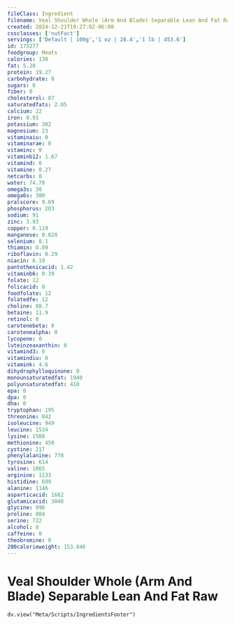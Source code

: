 ```yaml
---
fileClass: Ingredient
filename: Veal Shoulder Whole (Arm And Blade) Separable Lean And Fat Raw
created: 2024-12-21T19:27:02-06:00
cssclasses: ['nutFact']
servings: ['Default | 100g','1 oz | 28.4','1 lb | 453.6']
id: 175277
foodgroup: Meats
calories: 130
fat: 5.28
protein: 19.27
carbohydrate: 0
sugars: 0
fiber: 0
cholesterol: 87
saturatedfats: 2.05
calcium: 22
iron: 0.91
potassium: 302
magnesium: 23
vitaminaiu: 0
vitaminarae: 0
vitaminc: 0
vitaminb12: 1.67
vitamind: 0
vitamine: 0.27
netcarbs: 0
water: 74.78
omega3s: 30
omega6s: 300
pralscore: 9.69
phosphorus: 203
sodium: 91
zinc: 3.93
copper: 0.119
manganese: 0.028
selenium: 8.1
thiamin: 0.09
riboflavin: 0.29
niacin: 6.19
pantothenicacid: 1.42
vitaminb6: 0.39
folate: 12
folicacid: 0
foodfolate: 12
folatedfe: 12
choline: 80.7
betaine: 11.9
retinol: 0
carotenebeta: 0
carotenealpha: 0
lycopene: 0
luteinzeaxanthin: 0
vitamind3: 0
vitamindiu: 0
vitamink: 4.6
dihydrophylloquinone: 0
monounsaturatedfat: 1940
polyunsaturatedfat: 410
epa: 0
dpa: 0
dha: 0
tryptophan: 195
threonine: 842
isoleucine: 949
leucine: 1534
lysine: 1588
methionine: 450
cystine: 217
phenylalanine: 778
tyrosine: 614
valine: 1065
arginine: 1133
histidine: 699
alanine: 1146
asparticacid: 1662
glutamicacid: 3048
glycine: 990
proline: 804
serine: 722
alcohol: 0
caffeine: 0
theobromine: 0
200calorieweight: 153.846
---
```


# Veal Shoulder Whole (Arm And Blade) Separable Lean And Fat Raw

```dataviewjs
dv.view("Meta/Scripts/IngredientsFooter")
```